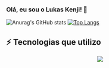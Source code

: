 ### Olá, eu sou o Lukas Kenji! 👋

![Anurag's GitHub stats](https://github-readme-stats-sigma-five.vercel.app/api?username=LukasKMH&show_icons=true&theme=dark)
[![Top Langs](https://github-readme-stats-sigma-five.vercel.app/api/top-langs/?username=LukasKMH&hide_progress=true&theme=dark)](https://github.com/anuraghazra/github-readme-stats)

## ⚡ Tecnologias que utilizo


<p align="center">
  <a href="https://skillicons.dev">
    <img src="https://skillicons.dev/icons?i=python,java,c" />
  </a>
</p>
